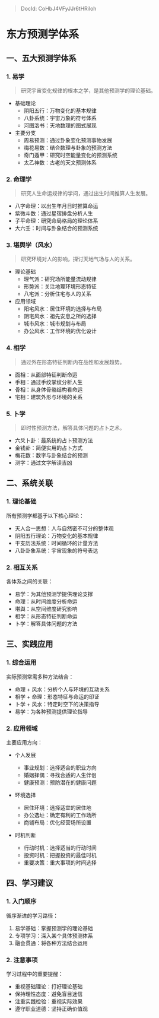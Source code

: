 > DocId: CoHbJ4VFyJJr6tHRiloh

# 东方预测学体系

## 一、五大预测学体系

### 1. 易学

> 研究宇宙变化规律的根本之学，是其他预测学的理论基础。

- 基础理论
  - 阴阳五行：万物变化的基本规律
  - 八卦系统：宇宙万象的符号体系
  - 河图洛书：天地数理的图式展现
- 主要分支
  - 周易预测：通过卦象变化预测事物发展
  - 梅花易数：结合数理与卦象的预测方法
  - 奇门遁甲：研究时空能量变化的预测系统
  - 太乙神数：古老的天文预测体系

### 2. 命理学

> 研究人生命运规律的学问，通过出生时间推算人生发展。

- 八字命理：以出生年月日时推算命运
- 紫微斗数：通过星宿排盘分析人生
- 子平命理：研究命局格局的理论体系
- 大六壬：时间与卦象结合的预测系统

### 3. 堪舆学（风水）

> 研究环境对人的影响，探讨天地气场与人的关系。

- 理论基础
  - 理气派：研究场所能量流动规律
  - 形势派：关注地理环境形态特征
  - 八宅派：分析住宅与人的关系
- 应用领域
  - 阳宅风水：居住环境的选择与布局
  - 阴宅风水：祖先安息之所的选择
  - 城市风水：城市规划与布局
  - 办公风水：工作环境的优化设计

### 4. 相学

> 通过外在形态特征判断内在品性和发展趋势。

- 面相：从面部特征判断命运
- 手相：通过手纹掌纹分析人生
- 骨相：从身体骨骼结构看命运
- 宅相：建筑外形与环境的关系

### 5. 卜学

> 即时性预测方法，解答具体问题的占卜之术。

- 六爻卜卦：最系统的占卜预测方法
- 金钱卦：简便实用的占卜方式
- 梅花数：数字与卦象结合的预测
- 测字：通过文字解读吉凶

## 二、系统关联

### 1. 理论基础

所有预测学都基于以下核心理论：

- 天人合一思想：人与自然密不可分的整体观
- 阴阳五行理论：万物变化的基本规律
- 干支历法系统：时间循环的计量方法
- 八卦卦象系统：宇宙现象的符号表达

### 2. 相互关系

各体系之间的关联：

- 易学：为其他预测学提供理论支撑
- 命理：从时间维度分析命运
- 堪舆：从空间维度研究影响
- 相学：从形态特征判断命运
- 卜学：解答具体问题的方法

## 三、实践应用

### 1. 综合运用

实际预测常需多种方法结合：

- 命理 + 风水：分析个人与环境的互动关系
- 相学 + 命理：形态特征与命运的印证
- 卜学 + 风水：特定时空下的决策指导
- 易学：为各种预测提供理论指导

### 2. 应用领域

主要应用方向：

- 个人发展

  - 事业规划：选择适合的职业方向
  - 婚姻择偶：寻找合适的人生伴侣
  - 健康预测：预防潜在的健康问题

- 环境选择

  - 居住环境：选择适宜的居住地
  - 办公选址：确定有利的工作场所
  - 商铺布局：优化经营场所设置

- 时机判断
  - 行动时机：选择适当的行动时间
  - 投资时机：把握投资的最佳时机
  - 重要决策：重大事项的时间选择

## 四、学习建议

### 1. 入门顺序

循序渐进的学习路径：

1. 易学基础：掌握预测学的理论基础
2. 专项学习：深入某个具体预测体系
3. 融会贯通：将各种方法结合运用

### 2. 注意事项

学习过程中的重要提醒：

- 重视基础理论：打好理论基础
- 保持理性态度：避免盲目迷信
- 注重实践检验：重视实际效果
- 遵守职业道德：坚持正确价值观

